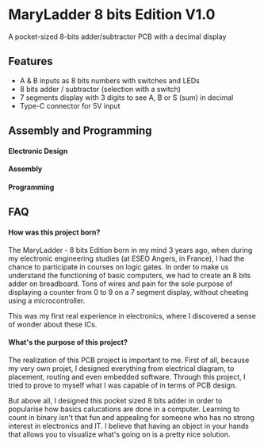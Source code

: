# MaryLadder 8 bits Edition V1.0

A pocket-sized 8-bits adder/subtractor PCB with a decimal display


## Features

- A & B inputs as 8 bits numbers with switches and LEDs
- 8 bits adder / subtractor (selection with a switch)
- 7 segments display with 3 digits to see A, B or S (sum) in decimal
- Type-C connector for 5V input


## Assembly and Programming

#### Electronic Design


#### Assembly


#### Programming
## FAQ

####  How was this project born?

The MaryLadder - 8 bits Edition born in my mind 3 years ago,
when during my electronic engineering studies (at ESEO Angers, in France), 
I had the chance to participate in courses on logic gates. In order to 
make us understand the functioning of basic computers, we had to create
an 8 bits adder on breadboard. Tons of wires and pain for the sole purpose
of displaying a counter from 0 to 9 on a 7 segment display, without cheating
using a microcontroller.

This was my first real experience in electronics, where I discovered a sense of
wonder about these ICs.   

#### What's the purpose of this project?

The realization of this PCB project is important to me.
First of all, because my very own projet, I designed everything from electrical
diagram, to placement, routing and even embedded software.
Through this project, I tried to prove to myself what I was capable of in terms
of PCB design.

But above all, I designed this pocket sized 8 bits adder in order to popularise
how basics calucations are done in a computer. Learning to count in binary isn't
that fun and appealing for someone who has no strong interest in electronics and
IT. I believe that having an object in your hands that allows you to visualize what's
going on is a pretty nice solution. 


